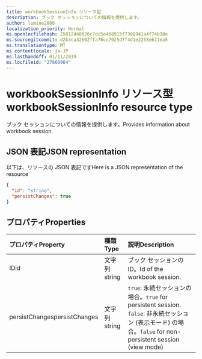 ```yaml
---
title: workbookSessionInfo リソース型
description: ブック セッションについての情報を提供します。
author: lumine2008
localization_priority: Normal
ms.openlocfilehash: 25812d48626c7dc5e468915f7308941a4f74b38e
ms.sourcegitcommit: d2b3ca32602ffa76cc7925d7f4d1e2258e611ea5
ms.translationtype: MT
ms.contentlocale: ja-JP
ms.lasthandoff: 01/11/2019
ms.locfileid: "27860964"
---
```

# <a name="workbooksessioninfo-resource-type"></a><span data-ttu-id="e534d-103">workbookSessionInfo リソース型</span><span class="sxs-lookup"><span data-stu-id="e534d-103">workbookSessionInfo resource type</span></span>

<span data-ttu-id="e534d-104">ブック セッションについての情報を提供します。</span><span class="sxs-lookup"><span data-stu-id="e534d-104">Provides information about workbook session.</span></span>


## <a name="json-representation"></a><span data-ttu-id="e534d-105">JSON 表記</span><span class="sxs-lookup"><span data-stu-id="e534d-105">JSON representation</span></span>

<span data-ttu-id="e534d-106">以下は、リソースの JSON 表記です</span><span class="sxs-lookup"><span data-stu-id="e534d-106">Here is a JSON representation of the resource</span></span>

<!-- {
  "blockType": "resource",
  "optionalProperties": [  ],
  "@odata.type": "microsoft.graph.workbookSessionInfo"
}-->

```json
{
  "id": "string",
  "persistChanges": true
}
```

## <a name="properties"></a><span data-ttu-id="e534d-107">プロパティ</span><span class="sxs-lookup"><span data-stu-id="e534d-107">Properties</span></span>

| <span data-ttu-id="e534d-108">プロパティ</span><span class="sxs-lookup"><span data-stu-id="e534d-108">Property</span></span> | <span data-ttu-id="e534d-109">種類</span><span class="sxs-lookup"><span data-stu-id="e534d-109">Type</span></span>  | <span data-ttu-id="e534d-110">説明</span><span class="sxs-lookup"><span data-stu-id="e534d-110">Description</span></span>                               |
|:---------|:------|:------------------------------------------|
| <span data-ttu-id="e534d-111">ID</span><span class="sxs-lookup"><span data-stu-id="e534d-111">id</span></span>  | <span data-ttu-id="e534d-112">文字列</span><span class="sxs-lookup"><span data-stu-id="e534d-112">string</span></span> | <span data-ttu-id="e534d-113">ブック セッションの ID。</span><span class="sxs-lookup"><span data-stu-id="e534d-113">Id of the workbook session.</span></span> |
| <span data-ttu-id="e534d-114">persistChanges</span><span class="sxs-lookup"><span data-stu-id="e534d-114">persistChanges</span></span> | <span data-ttu-id="e534d-115">文字列</span><span class="sxs-lookup"><span data-stu-id="e534d-115">string</span></span> |  <span data-ttu-id="e534d-116">`true`: 永続セッションの場合。</span><span class="sxs-lookup"><span data-stu-id="e534d-116">`true` for persistent session.</span></span> <span data-ttu-id="e534d-117">`false`: 非永続セッション (表示モード) の場合。</span><span class="sxs-lookup"><span data-stu-id="e534d-117">`false` for non-persistent session (view mode)</span></span> |

